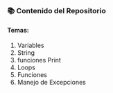 ### 📚 Contenido del Repositorio

#### Temas: 

1. Variables
2. String
3. funciones Print
4. Loops
5. Funciones
6. Manejo de Excepciones  